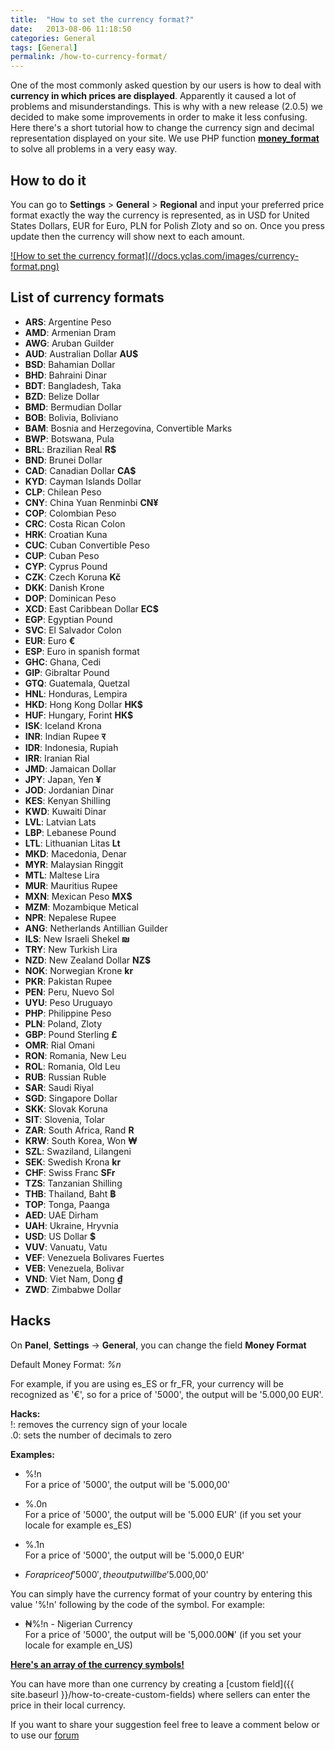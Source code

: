 ```yaml
---
title:  "How to set the currency format?"
date:   2013-08-06 11:18:50
categories: General
tags: [General]
permalink: /how-to-currency-format/
---
```

One of the most commonly asked question by our users is how to deal with **currency in which prices are displayed**. Apparently it caused a lot of problems and misunderstandings. This is why with a new release (2.0.5) we decided to make some improvements in order to make it less confusing. Here there's a short tutorial how to change the currency sign and decimal representation displayed on your site. We use PHP function **[money_format](http://php.net/manual/en/function.money-format.php)** to solve all problems in a very easy way. 

## How to do it

You can go to **Settings** > **General** > **Regional** and input your preferred price format exactly the way the currency is represented, as in USD for United States Dollars, EUR for Euro, PLN for Polish Zloty and so on. Once you press update then the currency will show next to each amount.

<a href="//docs.yclas.com/images/currency-format.png" class="thumbnail gallery-item" data-gallery>
![How to set the currency format](//docs.yclas.com/images/currency-format.png)
</a>

## List of currency formats

+ **ARS**: Argentine Peso
+ **AMD**: Armenian Dram
+ **AWG**: Aruban Guilder
+ **AUD**: Australian Dollar **AU$**
+ **BSD**: Bahamian Dollar
+ **BHD**: Bahraini Dinar
+ **BDT**: Bangladesh, Taka
+ **BZD**: Belize Dollar
+ **BMD**: Bermudian Dollar
+ **BOB**: Bolivia, Boliviano
+ **BAM**: Bosnia and Herzegovina, Convertible Marks
+ **BWP**: Botswana, Pula
+ **BRL**: Brazilian Real **R$**
+ **BND**: Brunei Dollar
+ **CAD**: Canadian Dollar **CA$**
+ **KYD**: Cayman Islands Dollar
+ **CLP**: Chilean Peso
+ **CNY**: China Yuan Renminbi **CN&yen;**
+ **COP**: Colombian Peso
+ **CRC**: Costa Rican Colon
+ **HRK**: Croatian Kuna
+ **CUC**: Cuban Convertible Peso
+ **CUP**: Cuban Peso
+ **CYP**: Cyprus Pound
+ **CZK**: Czech Koruna **K&#269;**
+ **DKK**: Danish Krone
+ **DOP**: Dominican Peso
+ **XCD**: East Caribbean Dollar **EC$**
+ **EGP**: Egyptian Pound
+ **SVC**: El Salvador Colon
+ **EUR**: Euro **&euro;**
+ **ESP**: Euro in spanish format
+ **GHC**: Ghana, Cedi
+ **GIP**: Gibraltar Pound
+ **GTQ**: Guatemala, Quetzal
+ **HNL**: Honduras, Lempira
+ **HKD**: Hong Kong Dollar **HK$**
+ **HUF**: Hungary, Forint **HK$**
+ **ISK**: Iceland Krona
+ **INR**: Indian Rupee **&#2352;**
+ **IDR**: Indonesia, Rupiah
+ **IRR**: Iranian Rial
+ **JMD**: Jamaican Dollar
+ **JPY**: Japan, Yen **&yen;**
+ **JOD**: Jordanian Dinar
+ **KES**: Kenyan Shilling
+ **KWD**: Kuwaiti Dinar
+ **LVL**: Latvian Lats
+ **LBP**: Lebanese Pound
+ **LTL**: Lithuanian Litas **Lt**
+ **MKD**: Macedonia, Denar
+ **MYR**: Malaysian Ringgit
+ **MTL**: Maltese Lira
+ **MUR**: Mauritius Rupee
+ **MXN**: Mexican Peso **MX$**
+ **MZM**: Mozambique Metical
+ **NPR**: Nepalese Rupee
+ **ANG**: Netherlands Antillian Guilder
+ **ILS**: New Israeli Shekel **&#8362;**
+ **TRY**: New Turkish Lira
+ **NZD**: New Zealand Dollar **NZ$**
+ **NOK**: Norwegian Krone **kr**
+ **PKR**: Pakistan Rupee
+ **PEN**: Peru, Nuevo Sol
+ **UYU**: Peso Uruguayo
+ **PHP**: Philippine Peso
+ **PLN**: Poland, Zloty
+ **GBP**: Pound Sterling **&pound;**
+ **OMR**: Rial Omani
+ **RON**: Romania, New Leu
+ **ROL**: Romania, Old Leu
+ **RUB**: Russian Ruble
+ **SAR**: Saudi Riyal
+ **SGD**: Singapore Dollar
+ **SKK**: Slovak Koruna
+ **SIT**: Slovenia, Tolar
+ **ZAR**: South Africa, Rand **R**
+ **KRW**: South Korea, Won **&#8361;**
+ **SZL**: Swaziland, Lilangeni
+ **SEK**: Swedish Krona **kr**
+ **CHF**: Swiss Franc **SFr**
+ **TZS**: Tanzanian Shilling
+ **THB**: Thailand, Baht **&#3647;**
+ **TOP**: Tonga, Paanga
+ **AED**: UAE Dirham
+ **UAH**: Ukraine, Hryvnia
+ **USD**: US Dollar **$**
+ **VUV**: Vanuatu, Vatu
+ **VEF**: Venezuela Bolivares Fuertes
+ **VEB**: Venezuela, Bolivar
+ **VND**: Viet Nam, Dong **&#x20ab;**
+ **ZWD**: Zimbabwe Dollar

## Hacks

On **Panel**, **Settings** -> **General**, you can change the field **Money Format**

Default Money Format: _%n_

For example, if you are using es_ES or fr_FR, your currency will be recognized as '&euro;', so for a price of '5000', the output will be '5.000,00 EUR'.

**Hacks:**<br>
!: removes the currency sign of your locale<br>
.0: sets the number of decimals to zero

**Examples:**

+ %!n<br>
For a price of '5000', the output will be '5.000,00'

+ %.0n<br>
For a price of '5000', the output will be '5.000 EUR' (if you set your locale for example es_ES)

+ %.1n<br>
For a price of '5000', the output will be '5.000,0 EUR' 

+ $%!n<br>
For a price of '5000', the output will be '$5.000,00'

You can simply have the currency format of your country by entering this value '%!n' following by the code of the symbol. For example:

+ &#8358;%!n - Nigerian Currency<br>
For a price of '5000', the output will be '5,000.00&#8358;' (if you set your locale for example en_US)<br>

[**Here's an array of the currency symbols!**](https://gist.github.com/Gibbs/3920259)

You can have more than one currency by creating a [custom field]({{ site.baseurl }}/how-to-create-custom-fields) where sellers can enter the price in their local currency.

If you want to share your suggestion feel free to leave a comment below or to use our [forum](http://forums.open-classifieds.com/)

